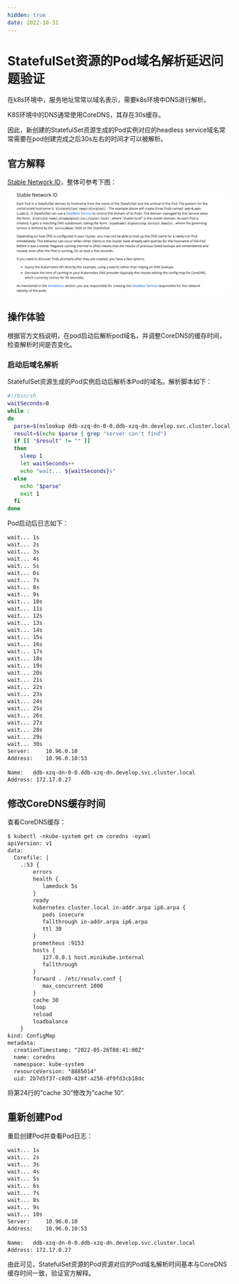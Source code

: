 ```yaml
---
hidden: true
date: 2022-10-31
---
```


# StatefulSet资源的Pod域名解析延迟问题验证

在k8s环境中，服务地址常常以域名表示，需要k8s环境中DNS进行解析。

K8S环境中的DNS通常使用CoreDNS，其存在30s缓存。

因此，新创建的StatefulSet资源生成的Pod实例对应的headless service域名常常需要在pod创建完成之后30s左右的时间才可以被解析。

## 官方解释

[Stable Network ID](https://kubernetes.io/docs/concepts/workloads/controllers/statefulset/#stable-network-id)，整体可参考下图：

![statefulset-stable-network-id](/images/cloud-native/kubernetes/statefulset-stable-network-id.png)

## 操作体验

根据官方文档说明，在pod启动后解析pod域名，并调整CoreDNS的缓存时间，检查解析时间是否变化。

### 启动后域名解析

StatefulSet资源生成的Pod实例启动后解析本Pod的域名。解析脚本如下：
``` sh
#!/bin/sh
waitSeconds=0
while :
do
  parse=$(nslookup ddb-xzq-dn-0-0.ddb-xzq-dn.develop.svc.cluster.local)
  result=$(echo $parse | grep "server can't find")
  if [[ "$result" != "" ]]
  then
    sleep 1
    let waitSeconds++
    echo "wait... ${waitSeconds}s"
  else
    echo "$parse"
    exit 1
  fi
done
```

Pod启动后日志如下：

```
wait... 1s
wait... 2s
wait... 3s
wait... 4s
wait... 5s
wait... 6s
wait... 7s
wait... 8s
wait... 9s
wait... 10s
wait... 11s
wait... 12s
wait... 13s
wait... 14s
wait... 15s
wait... 16s
wait... 17s
wait... 18s
wait... 19s
wait... 20s
wait... 21s
wait... 22s
wait... 23s
wait... 24s
wait... 25s
wait... 26s
wait... 27s
wait... 28s
wait... 29s
wait... 30s
Server:		10.96.0.10
Address:	10.96.0.10:53

Name:	ddb-xzq-dn-0-0.ddb-xzq-dn.develop.svc.cluster.local
Address: 172.17.0.27
```

## 修改CoreDNS缓存时间

查看CoreDNS缓存：

```
$ kubectl -nkube-system get cm coredns -oyaml
apiVersion: v1
data:
  Corefile: |
    .:53 {
        errors
        health {
           lameduck 5s
        }
        ready
        kubernetes cluster.local in-addr.arpa ip6.arpa {
           pods insecure
           fallthrough in-addr.arpa ip6.arpa
           ttl 30
        }
        prometheus :9153
        hosts {
           127.0.0.1 host.minikube.internal
           fallthrough
        }
        forward . /etc/resolv.conf {
           max_concurrent 1000
        }
        cache 30
        loop
        reload
        loadbalance
    }
kind: ConfigMap
metadata:
  creationTimestamp: "2022-05-26T08:41:00Z"
  name: coredns
  namespace: kube-system
  resourceVersion: "8885014"
  uid: 2b7d5f37-c8d9-428f-a250-df9fd3cb18dc
```

将第24行的”cache 30”修改为”cache 10”.

## 重新创建Pod

重启创建Pod并查看Pod日志：

```
wait... 1s
wait... 2s
wait... 3s
wait... 4s
wait... 5s
wait... 6s
wait... 7s
wait... 8s
wait... 9s
wait... 10s
Server:		10.96.0.10
Address:	10.96.0.10:53

Name:	ddb-xzq-dn-0-0.ddb-xzq-dn.develop.svc.cluster.local
Address: 172.17.0.27
```

由此可见，StatefulSet资源的Pod资源对应的Pod域名解析时间基本与CoreDNS缓存时间一致，验证官方解释。